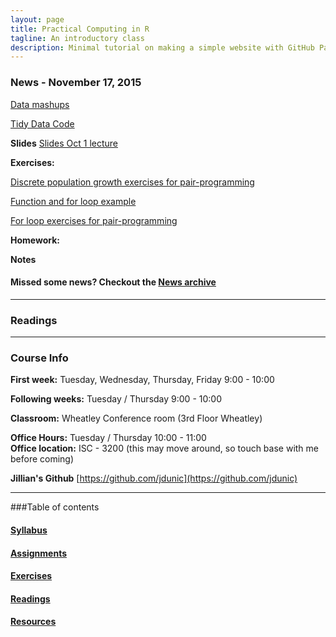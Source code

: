 ```yaml
---
layout: page
title: Practical Computing in R
tagline: An introductory class
description: Minimal tutorial on making a simple website with GitHub Pages
---
```


### News - November 17, 2015

[Data mashups](pages/data_mashups.html)

[Tidy Data Code](pages/nov_3.html)

**Slides** [Slides Oct 1 lecture](pages/slides/Oct1.pptx)

**Exercises:** 

[Discrete population growth exercises for pair-programming](pages/discrete_population_exercise.html)

[Function and for loop example](pages/function_loop_examples.html)

[For loop exercises for pair-programming](pages/for_loops_inclass_exercises.html)

**Homework:** 

**Notes**  


#### Missed some news? Checkout the [News archive](pages/news_archive.html)
--------------------------------------------------------------------------------

### Readings 








------------------------------------------------------------------------------

### Course Info

**First week:** Tuesday, Wednesday, Thursday, Friday 9:00 - 10:00

**Following weeks:** Tuesday / Thursday 9:00 - 10:00

**Classroom:** Wheatley Conference room (3rd Floor Wheatley)

**Office Hours:** Tuesday / Thursday 10:00 - 11:00  
**Office location:** ISC - 3200 (this may move around, so touch base with me before coming)  

**Jillian's Github** [https://github.com/jdunic](https://github.com/jdunic)

------------------------------------------------------------------------------

###Table of contents

#### [Syllabus](pages/syllabus.html)

#### [Assignments](pages/assignments.html)

#### [Exercises](pages/exercises.html)

#### [Readings](pages/readings.html)

#### [Resources](pages/resources.html)





